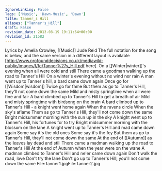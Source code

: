 ```yaml
---
IgnoreLinking: False
Tags: ['Music', 'Dawn-Music', 'Dawn']
Title: Tanner_s Hill
aliases: ["Tanner's_Hill"]
draft: False
revision_date: 2013-08-19 19:11:54+00:00
revision_id: 21582
---
```


Lyrics by Amelia Crowley, [[Music]] Jude Reid
The full notation for the song is below, and the same version in a different layout is available [http://www.profounddecisions.co.uk/mediawiki-public/images/f/fc/Tanner%27s_Hill.pdf here]. 
On a [[Winter|winter]]'s evening when all were cold and still
There came a goodman walking up the road to Tanner's Hill
On a winter's evening without no wind nor rain
A man went up to Tanner's hill, a bard came down again
Once go for [[Wisdom|wisdom]]
Twice go for fame
But them as go to Tanner's Hill, they'll not come down the same
Mild and misty springtime when all were fine and fair
A bard climbed up to Tanner's Hill to get a breath of air
Mild and misty springtime with birdsong on the brain
A bard climbed up to Tanner's Hill - a knight went home again
When the ravens circle
When the sky's aflame
Them as go to Tanner's Hill, they'll not come down the same
Bright midsummer morning with the sun up in the sky
A knight went up to Tanner's Hill, his fortunes for to try
Bright midsummer morning with the blossom on the lane
A knight went up to Tanner's Hill and mad came down again
Some say it's the old ones
Some say it's the fey
But them as go to Tanner's Hill, they'll not come down the same
At the end of [[Autumn]] as the leaves lay dead and still
There came a madman walking up the road to Tanner's Hill
At the end of Autumn when the year were on the wane
A madman climbed to Tanner's Hill and ne'er came down again
Don't walk the road, love
Don't try the lane
Don't go up to Tanner's Hill, you'll not come down the same
File:Tanner1.jpgFile:Tanner2.jpg